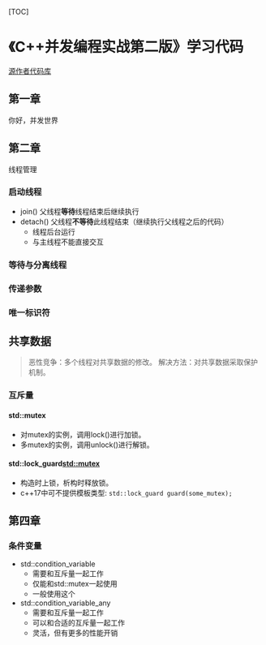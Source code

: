 [TOC]

# 《C++并发编程实战第二版》学习代码
[源作者代码库](https://github.com/anthonywilliams/ccia_code_samples.git)
##  第一章
你好，并发世界
## 第二章
线程管理
### 启动线程
- join() 父线程**等待**线程结束后继续执行
- detach() 父线程**不等待**此线程结束（继续执行父线程之后的代码）
    - 线程后台运行
    - 与主线程不能直接交互
### 等待与分离线程
### 传递参数
### 唯一标识符
## 共享数据
> 恶性竞争：多个线程对共享数据的修改。
解决方法：对共享数据采取保护机制。
### 互斥量 
#### std::mutex
- 对mutex的实例，调用lock()进行加锁。
- 多mutex的实例，调用unlock()进行解锁。
#### std::lock_guard<std::mutex>
- 构造时上锁，析构时释放锁。
- c++17中可不提供模板类型: `std::lock_guard guard(some_mutex);`
## 第四章
### 条件变量

- std::condition_variable
  - 需要和互斥量一起工作
  - 仅能和std::mutex一起使用
  - 一般使用这个
- std::condition_variable_any
  - 需要和互斥量一起工作
  - 可以和合适的互斥量一起工作
  - 灵活，但有更多的性能开销